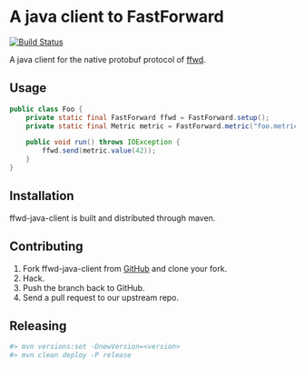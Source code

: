# A java client to FastForward

[![Build Status](https://travis-ci.org/spotify/ffwd-java-client.svg?branch=master)](https://travis-ci.org/spotify/ffwd-java-client)

A java client for the native protobuf protocol of [ffwd](https://github.com/spotify/ffwd).

## Usage

```java
public class Foo {
    private static final FastForward ffwd = FastForward.setup();
    private static final Metric metric = FastForward.metric("foo.metric").attribute("class", Foo.class.getCanonicalName());

    public void run() throws IOException {
        ffwd.send(metric.value(42));
    }
}
```

## Installation

ffwd-java-client is built and distributed through maven.

## Contributing

1. Fork ffwd-java-client from [GitHub](https://github.com/spotify/ffwd-java-client) and clone your fork.
2. Hack.
3. Push the branch back to GitHub.
4. Send a pull request to our upstream repo.

## Releasing

```sh
#> mvn versions:set -DnewVersion=<version>
#> mvn clean deploy -P release
```
